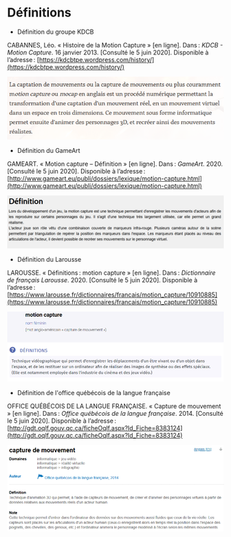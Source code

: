# Définitions


- Définition du groupe KDCB

CABANNES, Léo. « Histoire de la Motion Capture » [en ligne]. Dans : *KDCB - Motion Capture*. 16 janvier 2013. [Consulté le 5 juin 2020]. Disponible à l’adresse : [https://kdcbtpe.wordpress.com/history/](https://kdcbtpe.wordpress.com/history/)

[![Définition du groupe KDCB : capture d'écran](Images/def44.PNG)](https://kdcbtpe.wordpress.com/history/)

- Définition du GameArt

GAMEART. « Motion capture – Définition » [en ligne]. Dans : *GameArt*. 2020. [Consulté le 5 juin 2020]. Disponible à l’adresse : [http://www.gameart.eu/publi/dossiers/lexique/motion-capture.html](http://www.gameart.eu/publi/dossiers/lexique/motion-capture.html)

[![Définition du GameArt : capture d'écran](Images/def33.PNG)](http://www.gameart.eu/publi/dossiers/lexique/motion-capture.html)

- Définition du Larousse

LAROUSSE. « Définitions : motion capture » [en ligne]. Dans : *Dictionnaire de français Larousse*. 2020. [Consulté le 5 juin 2020]. Disponible à l’adresse : [https://www.larousse.fr/dictionnaires/francais/motion_capture/10910885](https://www.larousse.fr/dictionnaires/francais/motion_capture/10910885)

[![Définition du Larousse : capture d'écran](Images/def22.PNG)](https://www.larousse.fr/dictionnaires/francais/motion_capture/10910885)

- Définition de l'office québécois de la langue française

OFFICE QUÉBÉCOIS DE LA LANGUE FRANÇAISE. « Capture de mouvement » [en ligne]. Dans : *Office québécois de la langue française*. 2014. [Consulté le 5 juin 2020]. Disponible à l’adresse : [http://gdt.oqlf.gouv.qc.ca/ficheOqlf.aspx?Id_Fiche=8383124](http://gdt.oqlf.gouv.qc.ca/ficheOqlf.aspx?Id_Fiche=8383124)

[![Définition de l'office québécois de la langue française : capture d'écran](Images/def11.PNG)](http://gdt.oqlf.gouv.qc.ca/ficheOqlf.aspx?Id_Fiche=8383124)

